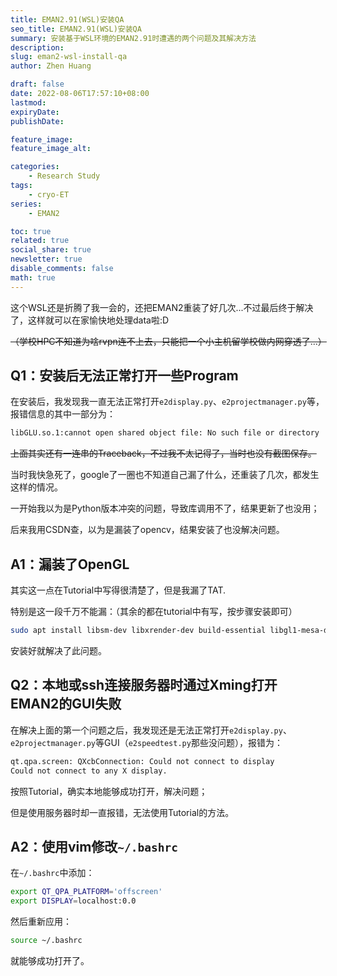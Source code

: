 ```yaml
---
title: EMAN2.91(WSL)安装QA
seo_title: EMAN2.91(WSL)安装QA
summary: 安装基于WSL环境的EMAN2.91时遭遇的两个问题及其解决方法
description: 
slug: eman2-wsl-install-qa
author: Zhen Huang

draft: false
date: 2022-08-06T17:57:10+08:00
lastmod: 
expiryDate: 
publishDate: 

feature_image: 
feature_image_alt: 

categories:
    - Research Study
tags:
    - cryo-ET
series:
    - EMAN2

toc: true
related: true
social_share: true
newsletter: true
disable_comments: false
math: true
---
```


这个WSL还是折腾了我一会的，还把EMAN2重装了好几次...不过最后终于解决了，这样就可以在家愉快地处理data啦:D

~~（学校HPC不知道为啥rvpn连不上去，只能把一个小主机留学校做内网穿透了...）~~

## Q1：安装后无法正常打开一些Program

在安装后，我发现我一直无法正常打开`e2display.py`、`e2projectmanager.py`等，报错信息的其中一部分为：

```bash
libGLU.so.1:cannot open shared object file: No such file or directory
```

~~上面其实还有一连串的Traceback，不过我不太记得了，当时也没有截图保存。~~

当时我快急死了，google了一圈也不知道自己漏了什么，还重装了几次，都发生这样的情况。

一开始我以为是Python版本冲突的问题，导致库调用不了，结果更新了也没用；

后来我用CSDN查，以为是漏装了opencv，结果安装了也没解决问题。

## A1：漏装了OpenGL

其实这一点在Tutorial中写得很清楚了，但是我漏了TAT.

特别是这一段千万不能漏：（其余的都在tutorial中有写，按步骤安装即可）

```bash
sudo apt install libsm-dev libxrender-dev build-essential libgl1-mesa-dev mesa-utils mesa-common-dev libglu1-mesa libglu1-mesa-dev mesa-utils
```

安装好就解决了此问题。

## Q2：本地或ssh连接服务器时通过Xming打开EMAN2的GUI失败

在解决上面的第一个问题之后，我发现还是无法正常打开`e2display.py`、`e2projectmanager.py`等GUI（`e2speedtest.py`那些没问题），报错为：

```bash
qt.qpa.screen: QXcbConnection: Could not connect to display
Could not connect to any X display.
```

按照Tutorial，确实本地能够成功打开，解决问题；

但是使用服务器时却一直报错，无法使用Tutorial的方法。

## A2：使用vim修改`~/.bashrc`

在`~/.bashrc`中添加：

```bash
export QT_QPA_PLATFORM='offscreen'
export DISPLAY=localhost:0.0
```

然后重新应用：

```bash
source ~/.bashrc
```

就能够成功打开了。
